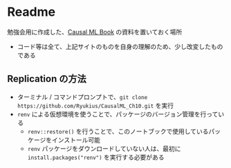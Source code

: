 # Readme

勉強会用に作成した、[Causal ML Book](https://causalml-book.org) の資料を置いておく場所

- コード等は全て、上記サイトのものを自身の理解のため、少し改変したものである

## Replication の方法

- ターミナル / コマンドプロンプトで、`git clone https://github.com/Ryukius/CausalML_Ch10.git` を実行
- `renv` による仮想環境を使うことで、パッケージのバージョン管理を行っている
  - `renv::restore()` を行うことで、このノートブックで使用しているパッケージをインストール可能
  - `renv` パッケージをダウンロードしていない人は、最初に `install.packages("renv")` を実行する必要がある
